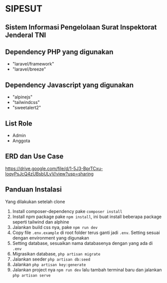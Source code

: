 # SIPESUT

## Sistem Informasi Pengelolaan Surat Inspektorat Jenderal TNI

## Dependency PHP yang digunakan

-   "laravel/framework"
-   "laravel/breeze"

## Dependency Javascript yang digunakan

-   "alpinejs"
-   "tailwindcss"
-   "sweetalert2"

## List Role

-   Admin
-   Anggota

## ERD dan Use Case

https://drive.google.com/file/d/1-5J3-BprTCxu-loqyPsJcQ4zUBsbULyV/view?usp=sharing

## Panduan Instalasi

Yang dilakukan setelah clone

1. Install composer-dependency pake `composer install`
2. Install npm package pake `npm install`, ini buat install beberapa package seperti tailwind dan alphine
3. Jalankan build css nya, pake `npm run dev`
4. Copy file `.env.example` di root folder terus ganti jadi `.env`. Setting sesuai dengan environment yang digunakan
5. Setting database, sesuaikan nama databasenya dengan yang ada di `.env`
6. Migrasikan database, `php artisan migrate`
7. Jalankan seeder `php artisan db:seed`
8. Jalankan `php artisan key:generate`
9. Jalankan project nya `npm run dev` lalu tambah terminal baru dan jalankan `php artisan serve`
